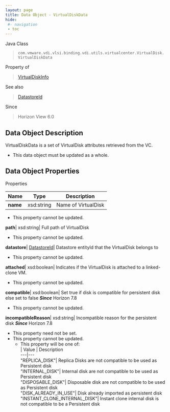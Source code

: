 ```yaml
---
layout: page
title: Data Object - VirtualDiskData
hide:
 #- navigation
 - toc
---
```






Java Class  
> `com.vmware.vdi.vlsi.binding.vdi.utils.virtualcenter.VirtualDisk.VirtualDiskData`

Property of  
> [VirtualDiskInfo](vdi.utils.virtualcenter.VirtualDisk.VirtualDiskInfo.md#field_detail)

See also  
> [DatastoreId](vdi.entity.DatastoreId.md)

Since  
> Horizon View 6.0


## Data Object Description 

VirtualDiskData is a set of VirtualDisk attributes retrieved from the VC. 

  * This data object must be updated as a whole.



## Data Object Properties

Properties

Name |  Type |  Description   
---|---|---  
**name**|  xsd:string|  Name of VirtualDisk   


* This property cannot be updated.

  
**path**|  xsd:string|  Full path of VirtualDisk   


* This property cannot be updated.

  
**datastore**| [DatastoreId](vdi.entity.DatastoreId.md)|  Datastore entityId that the VirtualDisk belongs to   


* This property cannot be updated.

  
**attached**|  xsd:boolean|  Indicates if the VirtualDisk is attached to a linked-clone VM.   


* This property cannot be updated.

  
**compatible**|  xsd:boolean|  Set true if disk is compatible for persistent disk else set to false  **_Since_** Horizon 7.8  


* This property cannot be updated.

  
**incompatibleReason**|  xsd:string|  Incompatible reason for the persistent disk  **_Since_** Horizon 7.8  


* This property need not be set.
* This property cannot be updated.
  * This property will be one of:  
|  Value |  Description   
---|---  
"REPLICA_DISK"| Replica Disks are not compatible to be used as Persistent disk  
"INTERNAL_DISK"| Internal disk are not compatible to be used as Persistent disk  
"DISPOSABLE_DISK"| Disposable disk are not compatible to be used as Persistent disk  
"DISK_ALREADY_IN_USE"| Disk already imported as persistent disk  
"INSTANT_CLONE_INTERNAL_DISK"| Instant clone internal disk is not compatible to be a Persistent disk  

  
  
  
   
  
  
